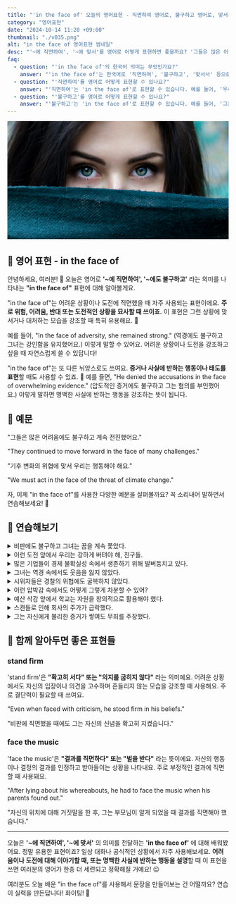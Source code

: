 ```yaml
---
title: "'in the face of' 오늘의 영어표현 - 직면하여 영어로, 불구하고 영어로, 맞서서 영어로"
category: "영어표현"
date: "2024-10-14 11:20 +09:00"
thumbnail: "./v035.png"
alt: "in the face of 영어표현 썸네일"
desc: "'~에 직면하여', '~에 맞서'를 영어로 어떻게 표현하면 좋을까요? '그들은 많은 어려움에 직면해서도 계속 전진했어요.', '기후 변화의 위협에 맞서 우리는 행동해야 해요.' 등을 영어로 표현하는 법을 배워봅시다. 다양한 예문을 통해서 연습하고 본인의 표현으로 만들어 보세요."
faq:
  - question: "'in the face of'의 한국어 의미는 무엇인가요?"
    answer: "'in the face of'는 한국어로 '직면하여', '불구하고', '맞서서' 등으로 번역될 수 있습니다. 주로 어려움이나 도전적인 상황을 언급할 때 사용됩니다."
  - question: "'직면하여'를 영어로 어떻게 표현할 수 있나요?"
    answer: "'직면하여'는 'in the face of'로 표현할 수 있습니다. 예를 들어, '우리는 어려움에 직면하여 결정을 내려야 합니다'는 'We must make a decision in the face of difficulties'로 말할 수 있습니다."
  - question: "'불구하고'를 영어로 어떻게 표현할 수 있나요?"
    answer: "'불구하고'는 'in the face of'로 표현할 수 있습니다. 예를 들어, '그는 비판에도 불구하고 침착함을 유지했다'는 'He remained calm in the face of criticism'으로 말할 수 있습니다."
---
```


![파란 눈을 가진 여성 클로즈업](./v035-1.jpg)

## 🌟 영어 표현 - in the face of

안녕하세요, 여러분! 👋 오늘은 영어로 **'~에 직면하여', '~에도 불구하고'** 라는 의미를 나타내는 **"in the face of"** 표현에 대해 알아볼게요.

"in the face of"는 어려운 상황이나 도전에 직면했을 때 자주 사용되는 표현이에요. **주로 위험, 어려움, 반대 또는 도전적인 상황을 묘사할 때 쓰이죠.** 이 표현은 그런 상황에 맞서거나 대처하는 모습을 강조할 때 특히 유용해요. 💪

예를 들어, "In the face of adversity, she remained strong." (역경에도 불구하고 그녀는 강인함을 유지했어요.) 이렇게 말할 수 있어요. 어려운 상황이나 도전을 강조하고 싶을 때 자연스럽게 쓸 수 있답니다!

"in the face of"는 또 다른 뉘앙스로도 쓰여요. **증거나 사실에 반하는 행동이나 태도를 표현**할 때도 사용할 수 있죠. 🤔 예를 들면, "He denied the accusations in the face of overwhelming evidence." (압도적인 증거에도 불구하고 그는 혐의를 부인했어요.) 이렇게 말하면 명백한 사실에 반하는 행동을 강조하는 뜻이 됩니다.

<script async src="https://pagead2.googlesyndication.com/pagead/js/adsbygoogle.js?client=ca-pub-1465612013356152"
     crossorigin="anonymous"></script>
<!-- engple-horizontal-ad -->

<ins class="adsbygoogle"
     style="display:block"
     data-ad-client="ca-pub-1465612013356152"
     data-ad-slot="2106896038"
     data-ad-format="auto"
     data-full-width-responsive="true"></ins>

<script>
     (adsbygoogle = window.adsbygoogle || []).push({});
</script>

## 📖 예문

"그들은 많은 어려움에도 불구하고 계속 전진했어요."

"They continued to move forward in the face of many challenges."

"기후 변화의 위협에 맞서 우리는 행동해야 해요."

"We must act in the face of the threat of climate change."

자, 이제 "in the face of"를 사용한 다양한 예문을 살펴볼까요? 꼭 소리내어 말하면서 연습해보세요! 🚀

## 💬 연습해보기

<details>
<summary>비판에도 불구하고 그녀는 꿈을 계속 쫓았다.</summary>
<span>Even in the face of criticism, she kept pursuing her dream.</span>
</details>

<details>
<summary>이런 도전 앞에서 우리는 강하게 버텨야 해, 친구들.</summary>
<span>We gotta <a href="/blog/in-english/119.stay/">stay strong</a> in the face of these challenges, guys.</span>
</details>

<details>
<summary>많은 기업들이 경제 불확실성 속에서 생존하기 위해 발버둥치고 있다.</summary>
<span>Many businesses are <a href="/blog/잘-안돼-영어표현/">struggling to</a> survive in the face of economic uncertainty.</span>
</details>

<details>
<summary>그녀는 역경 속에서도 웃음을 잃지 않았다.</summary>
<span>She managed to keep smiling in the face of adversity.</span>
</details>

<details>
<summary>시위자들은 경찰의 위협에도 굴복하지 않았다.</summary>
<span>The protesters didn't back down in the face of police intimidation.</span>
</details>

<details>
<summary>이런 압박감 속에서도 어떻게 그렇게 차분할 수 있어?</summary>
<span>How do you <a href="/blog/in-english/119.stay/">stay so calm</a> in the face of all this pressure?</span>
</details>

<details>
<summary>예산 삭감 앞에서 학교는 자원을 창의적으로 활용해야 했다.</summary>
<span>In the face of budget cuts, the school had to get creative with resources.</span>
</details>

<details>
<summary>스캔들로 인해 회사의 주가가 급락했다.</summary>
<span>The company's stock price plummeted in the face of the scandal.</span>
</details>

<details>
<summary>그는 자신에게 불리한 증거가 쌓여도 무죄를 주장했다.</summary>
<span>He maintained his innocence in the face of mounting evidence against him.</span>
</details>

## 🤝 함께 알아두면 좋은 표현들

### stand firm

'stand firm'은 **"확고히 서다" 또는 "의지를 굽히지 않다"** 라는 의미예요. 어려운 상황에서도 자신의 입장이나 의견을 고수하며 흔들리지 않는 모습을 강조할 때 사용해요. 주로 결단력이 필요할 때 쓰여요.

"Even when faced with criticism, he stood firm in his beliefs."

"비판에 직면했을 때에도 그는 자신의 신념을 확고히 지켰습니다."

### face the music

'face the music'은 **"결과를 직면하다" 또는 "벌을 받다"** 라는 뜻이에요. 자신의 행동이나 결정의 결과를 인정하고 받아들이는 상황을 나타내요. 주로 부정적인 결과에 직면할 때 사용돼요.

"After lying about his whereabouts, he had to face the music when his parents found out."

"자신의 위치에 대해 거짓말을 한 후, 그는 부모님이 알게 되었을 때 결과를 직면해야 했습니다."

---

오늘은 **'~에 직면하여', '~에 맞서'** 의 의미를 전달하는 **'in the face of'** 에 대해 배워봤어요. 정말 유용한 표현이죠? 일상 대화나 공식적인 상황에서 자주 사용해보세요. **어려움이나 도전에 대해 이야기할 때, 또는 명백한 사실에 반하는 행동을 설명**할 때 이 표현을 쓰면 여러분의 영어가 한층 더 세련되고 정확해질 거예요! 😉

여러분도 오늘 배운 "in the face of"를 사용해서 문장을 만들어보는 건 어떨까요? 연습이 실력을 만든답니다! 화이팅! 💪
